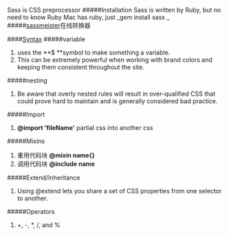 Sass is CSS preprocessor
#####Installation
Sass is written by Ruby, but no need to know Ruby
Mac has ruby, just _gem install sass _
#####[sassmeister](https://www.sassmeister.com/)在线转换器

####[Syntax](http://www.ruanyifeng.com/blog/2012/06/sass.html)
#####variable
1. uses the **$ **symbol to make something a variable.
2. This can be extremely powerful when working with brand colors and keeping them consistent throughout the site.

#####nesting
1. Be aware that overly nested rules will result in over-qualified CSS that could prove hard to maintain and is generally considered bad practice.

#####Import
1. **@import 'fileName'** partial css into another css

#####Mixins
1. 重用代码块 **@mixin name{}**
2. 调用代码块 **@include name**

#####Extend/Inheritance
1. Using @extend lets you share a set of CSS properties from one selector to another. 

#####Operators
1. +, -, *, /, and %



